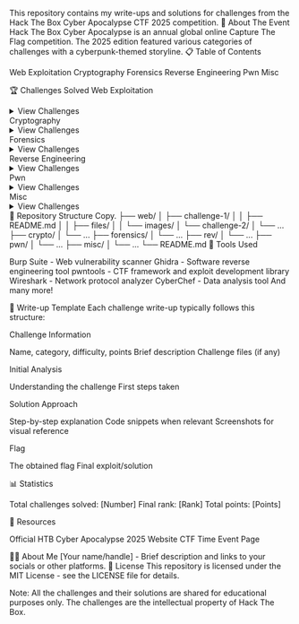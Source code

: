 This repository contains my write-ups and solutions for challenges from the Hack The Box Cyber Apocalypse CTF 2025 competition.
🌟 About The Event
Hack The Box Cyber Apocalypse is an annual global online Capture The Flag competition. The 2025 edition featured various categories of challenges with a cyberpunk-themed storyline.
📋 Table of Contents

Web Exploitation
Cryptography
Forensics
Reverse Engineering
Pwn
Misc

🏆 Challenges Solved
Web Exploitation
<details>
<summary>View Challenges</summary>
Challenge 1: [Challenge Name]

Difficulty: Easy/Medium/Hard
Description: Brief description of the challenge
Write-up

Challenge 2: [Challenge Name]

Difficulty: Easy/Medium/Hard
Description: Brief description of the challenge
Write-up

</details>
Cryptography
<details>
<summary>View Challenges</summary>
Challenge 1: [Challenge Name]

Difficulty: Easy/Medium/Hard
Description: Brief description of the challenge
Write-up

Challenge 2: [Challenge Name]

Difficulty: Easy/Medium/Hard
Description: Brief description of the challenge
Write-up

</details>
Forensics
<details>
<summary>View Challenges</summary>
Challenge 1: [Challenge Name]

Difficulty: Easy/Medium/Hard
Description: Brief description of the challenge
Write-up

Challenge 2: [Challenge Name]

Difficulty: Easy/Medium/Hard
Description: Brief description of the challenge
Write-up

</details>
Reverse Engineering
<details>
<summary>View Challenges</summary>
Challenge 1: [Challenge Name]

Difficulty: Easy/Medium/Hard
Description: Brief description of the challenge
Write-up

Challenge 2: [Challenge Name]

Difficulty: Easy/Medium/Hard
Description: Brief description of the challenge
Write-up

</details>
Pwn
<details>
<summary>View Challenges</summary>
Challenge 1: [Challenge Name]

Difficulty: Easy/Medium/Hard
Description: Brief description of the challenge
Write-up

Challenge 2: [Challenge Name]

Difficulty: Easy/Medium/Hard
Description: Brief description of the challenge
Write-up

</details>
Misc
<details>
<summary>View Challenges</summary>
Challenge 1: [Challenge Name]

Difficulty: Easy/Medium/Hard
Description: Brief description of the challenge
Write-up

Challenge 2: [Challenge Name]

Difficulty: Easy/Medium/Hard
Description: Brief description of the challenge
Write-up

</details>
📁 Repository Structure
Copy.
├── web/
│   ├── challenge-1/
│   │   ├── README.md
│   │   ├── files/
│   │   └── images/
│   └── challenge-2/
│       └── ...
├── crypto/
│   └── ...
├── forensics/
│   └── ...
├── rev/
│   └── ...
├── pwn/
│   └── ...
├── misc/
│   └── ...
└── README.md
🔧 Tools Used

Burp Suite - Web vulnerability scanner
Ghidra - Software reverse engineering tool
pwntools - CTF framework and exploit development library
Wireshark - Network protocol analyzer
CyberChef - Data analysis tool
And many more!

📝 Write-up Template
Each challenge write-up typically follows this structure:

Challenge Information

Name, category, difficulty, points
Brief description
Challenge files (if any)


Initial Analysis

Understanding the challenge
First steps taken


Solution Approach

Step-by-step explanation
Code snippets when relevant
Screenshots for visual reference


Flag

The obtained flag
Final exploit/solution



📊 Statistics

Total challenges solved: [Number]
Final rank: [Rank]
Total points: [Points]

🔗 Resources

Official HTB Cyber Apocalypse 2025 Website
CTF Time Event Page

👨‍💻 About Me
[Your name/handle] - Brief description and links to your socials or other platforms.
📜 License
This repository is licensed under the MIT License - see the LICENSE file for details.

Note: All the challenges and their solutions are shared for educational purposes only. The challenges are the intellectual property of Hack The Box.
